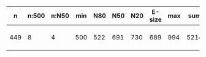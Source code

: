 n    |n:500  |n:N50  |min  |N80  |N50  |N20  |E-size  |max  |sum   |name
---  |---    |---    |---  |---  |---  |---  |---     |---  |---   |---
449  |8      |4      |500  |522  |691  |730  |689     |994  |5214  |output-14-unitigs.fa
